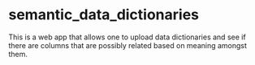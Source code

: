 # semantic_data_dictionaries
This is a web app that allows one to upload data dictionaries and see if there are columns that are possibly related based on meaning amongst them.
